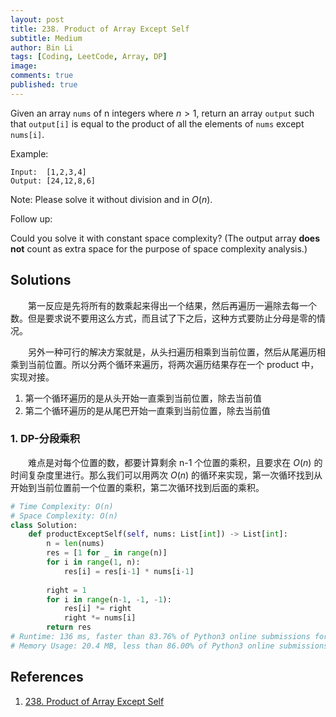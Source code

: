 ```yaml
---
layout: post
title: 238. Product of Array Except Self
subtitle: Medium
author: Bin Li
tags: [Coding, LeetCode, Array, DP]
image: 
comments: true
published: true
---
```



Given an array `nums` of n integers where $n > 1$,  return an array `output` such that `output[i]` is equal to the product of all the elements of `nums` except `nums[i]`.

Example:
```
Input:  [1,2,3,4]
Output: [24,12,8,6]
```
Note: Please solve it without division and in $O(n)$.

Follow up:

Could you solve it with constant space complexity? (The output array **does not** count as extra space for the purpose of space complexity analysis.)

## Solutions
　　第一反应是先将所有的数乘起来得出一个结果，然后再遍历一遍除去每一个数。但是要求说不要用这么方式，而且试了下之后，这种方式要防止分母是零的情况。

　　另外一种可行的解决方案就是，从头扫遍历相乘到当前位置，然后从尾遍历相乘到当前位置。所以分两个循环来遍历，将两次遍历结果存在一个 product 中，实现对接。
1. 第一个循环遍历的是从头开始一直乘到当前位置，除去当前值
2. 第二个循环遍历的是从尾巴开始一直乘到当前位置，除去当前值

### 1. DP-分段乘积
　　难点是对每个位置的数，都要计算剩余 n-1 个位置的乘积，且要求在 $O(n)$ 的时间复杂度里进行。那么我们可以用两次 $O(n)$ 的循环来实现，第一次循环找到从开始到当前位置前一个位置的乘积，第二次循环找到后面的乘积。

```python
# Time Complexity: O(n)
# Space Complexity: O(n)
class Solution:
    def productExceptSelf(self, nums: List[int]) -> List[int]:
        n = len(nums)
        res = [1 for _ in range(n)]
        for i in range(1, n):
            res[i] = res[i-1] * nums[i-1]
        
        right = 1
        for i in range(n-1, -1, -1):
            res[i] *= right
            right *= nums[i]
        return res
# Runtime: 136 ms, faster than 83.76% of Python3 online submissions for Product of Array Except Self.
# Memory Usage: 20.4 MB, less than 86.00% of Python3 online submissions for Product of Array Except Self.
```

## References
1. [238. Product of Array Except Self](https://leetcode.com/problems/product-of-array-except-self/)